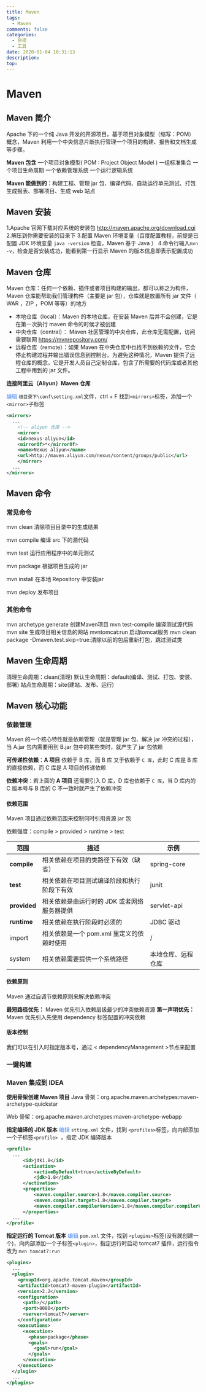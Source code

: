 ```yaml
---
title: Maven
tags:
  - Maven
comments: false
categories:
  - 杂项
  - 工具
date: 2020-01-04 10:31:13
description:
top:
---
```


# Maven

## Maven 简介
Apache 下的一个纯 Java 开发的开源项目。基于项目对象模型（缩写：POM）概念，Maven 利用一个中央信息片断执行管理一个项目的构建、报告和文档生成等步骤。

**Maven 包含**
一个项目对象模型( POM : Project Object Model )
一组标准集合
一个项目生命周期
一个依赖管理系统
一个运行逻辑系统

**Maven 能做到的**：构建工程、管理 jar 包、编译代码、自动运行单元测试、打包生成报表、部署项目、生成 web 站点

## Maven 安装

1.Apache 官网下载对应系统的安装包 http://maven.apache.org/download.cgi
2.解压到你需要安装的目录下
3.配置 Maven 环境变量（百度配置教程，前提是已配置 JDK 环境变量 `java -version` 检查，Maven 基于 Java ）
4.命令行输入`mvn -v`，检查是否安装成功，能看到第一行显示 Maven 的版本信息即表示配置成功

## Maven 仓库

Maven 仓库：任何一个依赖、插件或者项目构建的输出，都可以称之为构件，Maven 仓库能帮助我们管理构件（主要是 jar 包），仓库就是放置所有 jar 文件（ WAR ，ZIP ，POM 等等）的地方

* 本地仓库（local）：Maven 的本地仓库，在安装 Maven 后并不会创建，它是在第一次执行 maven 命令的时候才被创建
* 中央仓库（central）： Maven 社区管理的中央仓库，此仓库无需配置，访问需要联网 https://mvnrepository.com/
* 远程仓库（remote）：如果 Maven 在中央仓库中也找不到依赖的文件，它会停止构建过程并输出错误信息到控制台。为避免这种情况，Maven 提供了远程仓库的概念，它是开发人员自己定制仓库，包含了所需要的代码库或者其他工程中用到的 jar 文件。

**连接阿里云（Aliyun）Maven 仓库**

<label style="color:#4285f4">编辑</label>  `根目录下\conf\setting.xml`文件，ctrl + F 找到`<mirrors>`标签，添加一个`<mirror>`子标签
```xml
<mirrors>
  ...
    <!-- aliyun 仓库 -->
    <mirror>
    <id>nexus-aliyun</id>
    <mirrorOf>*</mirrorOf>
    <name>Nexus aliyun</name>
    <url>http://maven.aliyun.com/nexus/content/groups/public</url>
    </mirror>
  ...
</mirrors>
```

## Maven 命令

### 常见命令

mvn clean 清除项目目录中的生成结果

mvn compile 编译 src 下的源代码

mvn test 运行应用程序中的单元测试

mvn package 根据项目生成的 jar

mvn install 在本地 Repository 中安装jar

mvn deploy 发布项目

### 其他命令

mvn archetype:generate 创建Maven项目
mvn test-compile 编译测试源代码
mvn site 生成项目相关信息的网站
mvntomcat:run 启动tomcat服务
mvn clean package -Dmaven.test.skip=true:清除以前的包后重新打包，跳过测试类


## Maven 生命周期

清理生命周期：clean(清理)
默认生命周期：default(编译、测试、打包、安装、部署)
站点生命周期：site(建站、发布、运行)

## Maven 核心功能
### 依赖管理

Maven 的一个核心特性就是依赖管理（就是管理 jar 包、解决 jar 冲突的过程），当 A.jar 包内需要用到 B.jar 包中的某些类时，就产生了 jar 包依赖

**可传递性依赖**：**A 项目** 依赖于 B 库，而 B 库 又于依赖于 `C 库`，此时 C 库是 B 库的直接依赖，而 C 库是 A 项目的传递依赖

**依赖冲突**：若上面的 **A 项目** 还需要引入 D 库，D 库也依赖于 `C 库`，当 D 库内的 C 版本号与 B 库的 C 不一致时就产生了依赖冲突


#### 依赖范围

Maven 项目通过依赖范围来控制何时引用资源 jar 包

依赖强度：compile >  provided >  runtime >  test 

|范围|描述|示例|
|-----------|--------------|--|
|**compile** |相关依赖在项目的类路径下有效（缺省）| spring-core|
|**test**| 相关依赖在项目测试编译阶段和执行阶段下有效 |junit|
|**provided**| 相关依赖是由运行时的 JDK 或者网络服务器提供|servlet-api|
|**runtime**|相关依赖在执行阶段时必须的|JDBC 驱动|
|import|相关依赖是一个 pom.xml 里定义的依赖时使用|/|
|system| 相关依赖需要提供一个系统路径| 本地仓库、远程仓库 |

#### 依赖原则

Maven 通过自调节依赖原则来解决依赖冲突

**最短路径优先：** Maven 优先引入依赖层级最少的冲突依赖资源
**第一声明优先：** Maven 优先引入先使用 dependency 标签配置的冲突依赖

#### 版本控制

我们可以在引入时指定版本号，通过 < dependencyManagement >节点来配置

### 一键构建 


### Maven 集成到 IDEA

**使用骨架创建 Maven 项目**
Java 骨架：org.apache.maven.archetypes:maven-archetype-quickstar

Web 骨架：org.apache.maven.archetypes:maven-archetype-webapp

**指定编译的 JDK 版本**
<label style="color:#4285f4">编辑</label> `stting.xml` 文件，找到 `<profiles>`标签，向内部添加一个子标签`<profile> `，指定 JDK 编译版本

```xml
<profile>
  ...
      <id>jdk1.8</id>
      <activation>  
          <activeByDefault>true</activeByDefault>  
          <jdk>1.8</jdk>  
      </activation>  
      <properties>  
          <maven.compiler.source>1.8</maven.compiler.source>  
          <maven.compiler.target>1.8</maven.compiler.target>  
          <maven.compiler.compilerVersion>1.8</maven.compiler.compilerVersion>  
      </properties>
  ... 
</profile> 
```

**指定运行的 Tomcat 版本**
<label style="color:#4285f4">编辑</label> `pom.xml` 文件，找到 `<plugins>`标签(没有就创建一个)，向内部添加一个子标签`<plugin>`，指定运行时启动 tomcat7 插件，运行指令改为 `mvn tomcat7:run`
```xml
<plugins>
  ...
  <plugin>
    <groupId>org.apache.tomcat.maven</groupId>
    <artifactId>tomcat7-maven-plugin</artifactId>
    <version>2.2</version>
    <configuration>
      <path>/</path>
      <port>8080</port>
      <server>tomcat7</server>
    </configuration>
    <executions>
      <execution>
        <phase>package</phase>
        <goals>
          <goal>run</goal>
        </goals>
      </execution>
    </executions>
  </plugin>
  ...
</plugins>
```